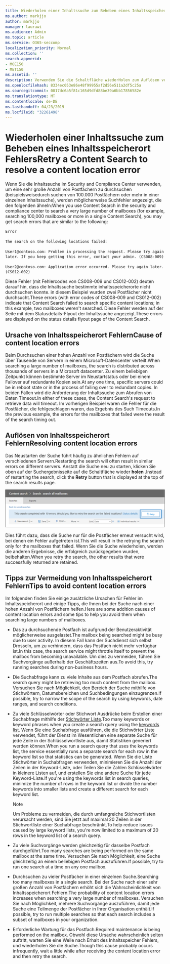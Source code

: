 ```yaml
---
title: Wiederholen einer Inhaltssuche zum Beheben eines Inhaltsspeicherort Fehlers
ms.author: markjjo
author: markjjo
manager: laurawi
ms.audience: Admin
ms.topic: article
ms.service: O365-seccomp
localization_priority: Normal
ms.collection: ''
search.appverid:
- MOE150
- MET150
ms.assetid: ''
description: Verwenden Sie die Schaltfläche wiederHolen zum Auflösen von Inhalts suchVorgängen, die Inhaltsspeicherort Fehler aufweisen.
ms.openlocfilehash: 8334ec053e86e48f99955af2d56e511a2df5c25a
ms.sourcegitcommit: 0017dc6a5f81c165d9dfd88be39a6bb17856582e
ms.translationtype: MT
ms.contentlocale: de-DE
ms.lasthandoff: 04/23/2019
ms.locfileid: "32261498"
---
```

# <a name="retry-a-content-search-to-resolve-a-content-location-error"></a><span data-ttu-id="e9c86-103">Wiederholen einer Inhaltssuche zum Beheben eines Inhaltsspeicherort Fehlers</span><span class="sxs-lookup"><span data-stu-id="e9c86-103">Retry a Content Search to resolve a content location error</span></span>

<span data-ttu-id="e9c86-104">Wenn Sie die Inhaltssuche im Security and Compliance Center verwenden, um eine sehr große Anzahl von Postfächern zu durchsuchen (beispielsweisedurch suchen von 100.000 Postfächern oder mehr in einer einzelnen Inhaltssuche), werden möglicherweise Suchfehler angezeigt, die den folgenden ähneln:</span><span class="sxs-lookup"><span data-stu-id="e9c86-104">When you use Content Search in the security and compliance center to search a very large number of mailboxes (for example, searching 100,000 mailboxes or more in a single Content Search), you may get search errors that are similar to the following:</span></span>

```
Error

The search on the following locations failed:

User1@contoso.com: Problem in processing the request. Please try again later. If you keep getting this error, contact your admin. (CS008-009)

User2@contoso.com: Application error occurred. Please try again later. (CS012-002)
```

<span data-ttu-id="e9c86-105">Diese Fehler (mit Fehlercodes von CS008-009 und CS012-002) deuten darauf hin, dass die Inhaltssuche bestimmte inhaltsspeicherorte nicht durchsuchen konnte. in diesem Beispiel wurden zwei Postfächer nicht durchsucht.</span><span class="sxs-lookup"><span data-stu-id="e9c86-105">These errors (with error codes of CS008-009 and CS012-002) indicate that Content Search failed to search specific content locations; in this example, two mailboxes weren't searched.</span></span> <span data-ttu-id="e9c86-106">Diese Fehler werden auf der Seite mit dem Statusdetails-Flyout der Inhaltssuche angezeigt.</span><span class="sxs-lookup"><span data-stu-id="e9c86-106">These errors are displayed on the status details flyout page of the Content Search.</span></span>

## <a name="cause-of-content-location-errors"></a><span data-ttu-id="e9c86-107">Ursache von Inhaltsspeicherort Fehlern</span><span class="sxs-lookup"><span data-stu-id="e9c86-107">Cause of content location errors</span></span>

<span data-ttu-id="e9c86-108">Beim Durchsuchen einer hohen Anzahl von Postfächern wird die Suche über Tausende von Servern in einem Microsoft-Datencenter verteilt.</span><span class="sxs-lookup"><span data-stu-id="e9c86-108">When searching a large number of mailboxes, the search is distributed across thousands of servers in a Microsoft datacenter.</span></span> <span data-ttu-id="e9c86-109">Zu einem beliebigen Zeitpunkt können bestimmte Server im Neustartstatus oder bei einem Failover auf redundante Kopien sein.</span><span class="sxs-lookup"><span data-stu-id="e9c86-109">At any one time, specific servers could be in reboot state or in the process of failing over to redundant copies.</span></span> <span data-ttu-id="e9c86-110">In beiden Fällen wird die Anforderung der Inhaltssuche zum Abrufen von Daten Timeout.</span><span class="sxs-lookup"><span data-stu-id="e9c86-110">In either of these cases, the Content Search's request to retrieve data will timeout.</span></span> <span data-ttu-id="e9c86-111">Im vorherigen Beispiel waren die Fehler für die Postfächer, die fehlgeschlagen waren, das Ergebnis des Such Timeouts.</span><span class="sxs-lookup"><span data-stu-id="e9c86-111">In the previous example, the errors for the mailboxes that failed were the result of the search timing out.</span></span>

## <a name="resolving-content-location-errors"></a><span data-ttu-id="e9c86-112">Auflösen von Inhaltsspeicherort Fehlern</span><span class="sxs-lookup"><span data-stu-id="e9c86-112">Resolving content location errors</span></span>

<span data-ttu-id="e9c86-113">Das Neustarten der Suche führt häufig zu ähnlichen Fehlern auf verschiedenen Servern.</span><span class="sxs-lookup"><span data-stu-id="e9c86-113">Restarting the search will often result in similar errors on different servers.</span></span> <span data-ttu-id="e9c86-114">Anstatt die Suche neu zu starten, klicken Sie oben auf der Suchergebnisseite auf die Schaltfläche wieder **holen** .</span><span class="sxs-lookup"><span data-stu-id="e9c86-114">Instead of restarting the search, click the **Retry** button that is displayed at the top of the search results page.</span></span>

![Klicken Sie auf die Schaltfläche wiederholen, um Fehler bei der Inhalts Lokalisierung zu beheben](media/retrycontentsearch3.png)

<span data-ttu-id="e9c86-116">Dies führt dazu, dass die Suche nur für die Postfächer erneut versucht wird, bei denen ein Fehler aufgetreten ist.</span><span class="sxs-lookup"><span data-stu-id="e9c86-116">This will result in the retrying the search only for the mailboxes that failed.</span></span> <span data-ttu-id="e9c86-117">Wenn Sie die Suche wiederholen, werden die anderen Ergebnisse, die erfolgreich zurückgegeben wurden, beibehalten.</span><span class="sxs-lookup"><span data-stu-id="e9c86-117">When you retry the search, the other results that were successfully returned are retained.</span></span>

## <a name="tips-to-avoid-content-location-errors"></a><span data-ttu-id="e9c86-118">Tipps zur Vermeidung von Inhaltsspeicherort Fehlern</span><span class="sxs-lookup"><span data-stu-id="e9c86-118">Tips to avoid content location errors</span></span>

<span data-ttu-id="e9c86-119">Im folgenden finden Sie einige zusätzliche Ursachen für Fehler im Inhaltsspeicherort und einige Tipps, die Ihnen bei der Suche nach einer hohen Anzahl von Postfächern helfen.</span><span class="sxs-lookup"><span data-stu-id="e9c86-119">Here are some addition causes of content location errors and some tips to help you avoid them when searching large numbers of mailboxes.</span></span>

- <span data-ttu-id="e9c86-120">Das zu durchsuchende Postfach ist aufgrund der Benutzeraktivität möglicherweise ausgelastet.</span><span class="sxs-lookup"><span data-stu-id="e9c86-120">The mailbox being searched might be busy due to user activity.</span></span> <span data-ttu-id="e9c86-121">In diesem Fall kann der Suchdienst sich selbst Drosseln, um zu verhindern, dass das Postfach nicht mehr verfügbar ist.</span><span class="sxs-lookup"><span data-stu-id="e9c86-121">In this case, the search service might throttle itself to prevent the mailbox from becoming unavailable.</span></span> <span data-ttu-id="e9c86-122">Um dies zu vermeiden, führen Sie Suchvorgänge außerhalb der Geschäftszeiten aus.</span><span class="sxs-lookup"><span data-stu-id="e9c86-122">To avoid this, try running searches during non-business hours.</span></span>

- <span data-ttu-id="e9c86-123">Die Suchabfrage kann zu viele Inhalte aus dem Postfach abrufen.</span><span class="sxs-lookup"><span data-stu-id="e9c86-123">The search query might be retrieving too much content from the mailbox.</span></span> <span data-ttu-id="e9c86-124">Versuchen Sie nach Möglichkeit, den Bereich der Suche mithilfe von Stichwörtern, Datumsbereichen und Suchbedingungen einzugrenzen.</span><span class="sxs-lookup"><span data-stu-id="e9c86-124">If possible, try to narrow the scope of the search by using keywords, date ranges, and search conditions.</span></span>

- <span data-ttu-id="e9c86-125">Zu viele Schlüsselwörter oder Stichwort Ausdrücke beim Erstellen einer Suchabfrage mithilfe der [Stichwörter Liste](view-keyword-statistics-for-content-search.md#get-keyword-statistics-for-content-searches).</span><span class="sxs-lookup"><span data-stu-id="e9c86-125">Too many keywords or keyword phrases when you create a search query using the [keywords list](view-keyword-statistics-for-content-search.md#get-keyword-statistics-for-content-searches).</span></span> <span data-ttu-id="e9c86-126">Wenn Sie eine Suchabfrage ausführen, die die Stichwörter Liste verwendet, führt der Dienst im Wesentlichen eine separate Suche für jede Zeile in der Schlüsselwortliste aus, damit Statistiken generiert werden können.</span><span class="sxs-lookup"><span data-stu-id="e9c86-126">When you run a search query that uses the keywords list, the service essentially runs a separate search for each row in the keyword list so that statistics can be generated.</span></span> <span data-ttu-id="e9c86-127">Wenn Sie die Liste Stichwörter in Suchabfragen verwenden, minimieren Sie die Anzahl der Zeilen in der Keyword-Liste, oder Teilen Sie die Zahlen Schlüsselwörter in kleinere Listen auf, und erstellen Sie eine andere Suche für jede Keyword-Liste.</span><span class="sxs-lookup"><span data-stu-id="e9c86-127">If you're using the keywords list in search queries, minimize the number of rows in the keyword list or divide the number keywords into smaller lists and create a different search for each keyword list.</span></span>

  > [!NOTE]
  > <span data-ttu-id="e9c86-128">Um Probleme zu vermeiden, die durch umfangreiche Stichwortlisten verursacht werden, sind Sie jetzt auf maximal 20 Zeilen in der Stichwortliste einer Suchabfrage beschränkt.</span><span class="sxs-lookup"><span data-stu-id="e9c86-128">To help reduce issues caused by large keyword lists, you're now limited to a maximum of 20 rows in the keyword list of a search query.</span></span>

- <span data-ttu-id="e9c86-129">Zu viele Suchvorgänge werden gleichzeitig für dasselbe Postfach durchgeführt.</span><span class="sxs-lookup"><span data-stu-id="e9c86-129">Too many searches are being performed on the same mailbox at the same time.</span></span> <span data-ttu-id="e9c86-130">Versuchen Sie nach Möglichkeit, eine Suche gleichzeitig an einem beliebigen Postfach auszuführen.</span><span class="sxs-lookup"><span data-stu-id="e9c86-130">If possible, try to run one search at a time on any one mailbox.</span></span>

- <span data-ttu-id="e9c86-131">Durchsuchen zu vieler Postfächer in einer einzelnen Suche.</span><span class="sxs-lookup"><span data-stu-id="e9c86-131">Searching too many mailboxes in a single search.</span></span> <span data-ttu-id="e9c86-132">Bei der Suche nach einer sehr großen Anzahl von Postfächern erhöht sich die Wahrscheinlichkeit von Inhaltsspeicherort Fehlern.</span><span class="sxs-lookup"><span data-stu-id="e9c86-132">The probability of content location errors increases when searching a very large number of mailboxes.</span></span> <span data-ttu-id="e9c86-133">Versuchen Sie nach Möglichkeit, mehrere Suchvorgänge auszuführen, damit jede Suche eine Teilmenge der Postfächer in Ihrer Organisation enthält.</span><span class="sxs-lookup"><span data-stu-id="e9c86-133">If possible, try to run multiple searches so that each search includes a subset of  mailboxes in your organization.</span></span>

- <span data-ttu-id="e9c86-134">Erforderliche Wartung für das Postfach.</span><span class="sxs-lookup"><span data-stu-id="e9c86-134">Required maintenance is being performed on the mailbox.</span></span> <span data-ttu-id="e9c86-135">Obwohl diese Ursache wahrscheinlich selten auftritt, warten Sie eine Weile nach Erhalt des Inhaltsspeicher Fehlers, und wiederholen Sie die Suche.</span><span class="sxs-lookup"><span data-stu-id="e9c86-135">Though this cause probably occurs infrequently, wait a little while after receiving the content location error and then retry the search.</span></span>
